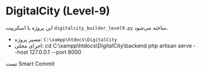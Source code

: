 # DigitalCity (Level-9)

این پروژه با اسکریپت `digitalcity_builder_level9.py` ساخته می‌شود.
- مسیر پروژه: `C:\xampp\htdocs\DigitalCity`
- اجرای محلی:
  cd C:\xampp\htdocs\DigitalCity\backend
  php artisan serve --host 127.0.0.1 --port 8000

تست Smart Commit
